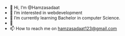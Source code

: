 - 👋 Hi, I’m @Hamzasadaat
- 👀 I’m interested in webdevelopment
- 🌱 I’m currently learning Bachelor in computer Science.
- 💞️ 
- 📫 How to reach me on hamzasadaat123@gmail.com

<!---
Hamzasadaat/Hamzasadaat is a ✨ special ✨ repository because its `README.md` (this file) appears on your GitHub profile.
You can click the Preview link to take a look at your changes.
--->
